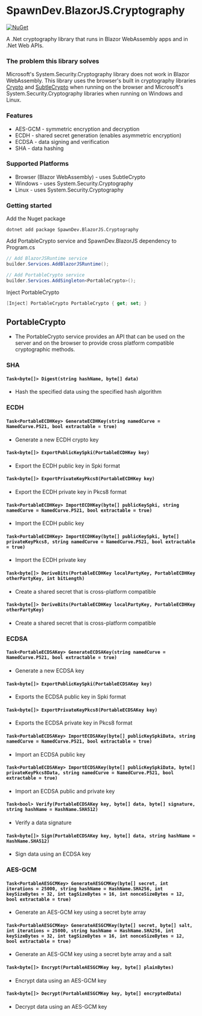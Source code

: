 # SpawnDev.BlazorJS.Cryptography

[![NuGet](https://badge.fury.io/nu/SpawnDev.BlazorJS.Cryptography.svg?delta=9&label=SpawnDev.BlazorJS.Cryptography)](https://www.nuget.org/packages/SpawnDev.BlazorJS.Cryptography)

A .Net cryptography library that runs in Blazor WebAssembly apps and in .Net Web APIs.

### The problem this library solves
Microsoft's System.Security.Cryptography library does not work in Blazor WebAssembly. This library uses the browser's built in cryptography libraries [Crypto](https://developer.mozilla.org/en-US/docs/Web/API/Crypto) and [SubtleCrypto](https://developer.mozilla.org/en-US/docs/Web/API/SubtleCrypto) when running on the browser and Microsoft's System.Security.Cryptography libraries when running on Windows and Linux.

### Features
- AES-GCM - symmetric encryption and decryption
- ECDH - shared secret generation (enables asymmetric encryption)
- ECDSA - data signing and verification
- SHA - data hashing

### Supported Platforms
- Browser (Blazor WebAssembly) - uses SubtleCrypto
- Windows - uses System.Security.Cryptography
- Linux - uses System.Security.Cryptography

### Getting started

Add the Nuget package
```nuget
dotnet add package SpawnDev.BlazorJS.Cryptography
```

Add PortableCrypto service and SpawnDev.BlazorJS dependency to Program.cs 
```cs
// Add BlazorJSRuntime service
builder.Services.AddBlazorJSRuntime();

// Add PortableCrypto service
builder.Services.AddSingleton<PortableCrypto>();
```

Inject PortableCrypto
```cs
[Inject] PortableCrypto PortableCrypto { get; set; }
```

## PortableCrypto
- The PortableCrypto service provides an API that can be used on the server and on the browser to provide cross platform compatible cryptographic methods.

### SHA

#### `Task<byte[]> Digest(string hashName, byte[] data)`
- Hash the specified data using the specified hash algorithm

### ECDH

#### `Task<PortableECDHKey> GenerateECDHKey(string namedCurve = NamedCurve.P521, bool extractable = true)`
- Generate a new ECDH crypto key

#### `Task<byte[]> ExportPublicKeySpki(PortableECDHKey key)`
- Export the ECDH public key in Spki format

#### `Task<byte[]> ExportPrivateKeyPkcs8(PortableECDHKey key)`
- Export the ECDH private key in Pkcs8 format

#### `Task<PortableECDHKey> ImportECDHKey(byte[] publicKeySpki, string namedCurve = NamedCurve.P521, bool extractable = true)`
- Import the ECDH public key

#### `Task<PortableECDHKey> ImportECDHKey(byte[] publicKeySpki, byte[] privateKeyPkcs8, string namedCurve = NamedCurve.P521, bool extractable = true)`
- Import the ECDH private key

#### `Task<byte[]> DeriveBits(PortableECDHKey localPartyKey, PortableECDHKey otherPartyKey, int bitLength)`
- Create a shared secret that is cross-platform compatible

#### `Task<byte[]> DeriveBits(PortableECDHKey localPartyKey, PortableECDHKey otherPartyKey)`
- Create a shared secret that is cross-platform compatible

### ECDSA

#### `Task<PortableECDSAKey> GenerateECDSAKey(string namedCurve = NamedCurve.P521, bool extractable = true)`
- Generate a new ECDSA key

#### `Task<byte[]> ExportPublicKeySpki(PortableECDSAKey key)`
- Exports the ECDSA public key in Spki format

#### `Task<byte[]> ExportPrivateKeyPkcs8(PortableECDSAKey key)`
- Exports the ECDSA private key in Pkcs8 format

#### `Task<PortableECDSAKey> ImportECDSAKey(byte[] publicKeySpkiData, string namedCurve = NamedCurve.P521, bool extractable = true)`
- Import an ECDSA public key

#### `Task<PortableECDSAKey> ImportECDSAKey(byte[] publicKeySpkiData, byte[] privateKeyPkcs8Data, string namedCurve = NamedCurve.P521, bool extractable = true)`
- Import an ECDSA public and private key

#### `Task<bool> Verify(PortableECDSAKey key, byte[] data, byte[] signature, string hashName = HashName.SHA512)`
- Verify a data signature

#### `Task<byte[]> Sign(PortableECDSAKey key, byte[] data, string hashName = HashName.SHA512)`
- Sign data using an ECDSA key

### AES-GCM

#### `Task<PortableAESGCMKey> GenerateAESGCMKey(byte[] secret, int iterations = 25000, string hashName = HashName.SHA256, int keySizeBytes = 32, int tagSizeBytes = 16, int nonceSizeBytes = 12, bool extractable = true)`
- Generate an AES-GCM key using a secret byte array

#### `Task<PortableAESGCMKey> GenerateAESGCMKey(byte[] secret, byte[] salt, int iterations = 25000, string hashName = HashName.SHA256, int keySizeBytes = 32, int tagSizeBytes = 16, int nonceSizeBytes = 12, bool extractable = true)`
- Generate an AES-GCM key using a secret byte array and a salt

#### `Task<byte[]> Encrypt(PortableAESGCMKey key, byte[] plainBytes)`
- Encrypt data using an AES-GCM key

#### `Task<byte[]> Decrypt(PortableAESGCMKey key, byte[] encryptedData)`
- Decrypt data using an AES-GCM key